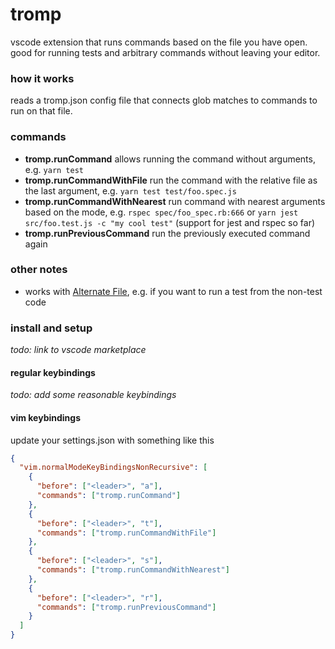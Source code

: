 # tromp

vscode extension that runs commands based on the file you have open. good for
running tests and arbitrary commands without leaving your editor.

### how it works

reads a tromp.json config file that connects glob matches to commands to run on
that file.

### commands

- **tromp.runCommand** allows running the command without arguments, e.g.
  `yarn test`
- **tromp.runCommandWithFile** run the command with the relative file as the
  last argument, e.g. `yarn test test/foo.spec.js`
- **tromp.runCommandWithNearest** run command with nearest arguments based on
  the mode, e.g. `rspec spec/foo_spec.rb:666` or
  `yarn jest src/foo.test.js -c "my cool test"` (support for jest and rspec so
  far)
- **tromp.runPreviousCommand** run the previously executed command again

### other notes

- works with
  [Alternate File](https://marketplace.visualstudio.com/items?itemName=will-wow.vscode-alternate-file),
  e.g. if you want to run a test from the non-test code

### install and setup

_todo: link to vscode marketplace_

#### regular keybindings

_todo: add some reasonable keybindings_

#### vim keybindings

update your settings.json with something like this

```json
{
  "vim.normalModeKeyBindingsNonRecursive": [
    {
      "before": ["<leader>", "a"],
      "commands": ["tromp.runCommand"]
    },
    {
      "before": ["<leader>", "t"],
      "commands": ["tromp.runCommandWithFile"]
    },
    {
      "before": ["<leader>", "s"],
      "commands": ["tromp.runCommandWithNearest"]
    },
    {
      "before": ["<leader>", "r"],
      "commands": ["tromp.runPreviousCommand"]
    }
  ]
}
```
